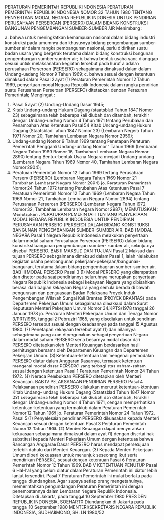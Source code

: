  PERATURAN PEMERINTAH REPUBLIK INDONESIA PERATURAN PEMERINTAH REPUBLIK INDONESIA NOMOR 32 TAHUN 1980 TENTANG PENYERTAAN MODAL NEGARA REPUBLIK INDONESIA UNTUK PENDIRIAN PERUSAHAAN PERSEROAN (PERSERO) DALAM BIDANG KONSTRUKSI BANGUNAN PENGEMBANGAN SUMBER-SUMBER AIR
Menimbang :

a. bahwa untuk meningkatkan kemampuan nasional dalam bidang industri konstruksi pada umumnya dan khususnya bidang pengembangan sumber-sumber air dalam rangka pembangunan nasional, perlu didirikan suatu badan usaha yang bergerak terutama dalam bidang konstruksi bangunan pengembangan sumber-sumber air;
b. bahwa bentuk usaha yang dianggap sesuai untuk melaksanakan kegiatan tersebut pada huruf a adalah perusahaan Perseroan (PERSERO) sebagaimana dimaksud dalam dalam Undang-undang Nomor 9 Tahun 1969;
c. bahwa sesuai dengan ketentuan dimaksud dalam Pasal 2 ayat (1) Peraturan Pemerintah Nomor 12 Tahun 1969, penyertaan modal Negara Republik Indonesia dalam rangka pendirian suatu Perusahaan Perseroan (PERSERO) ditetapkan dengan Peraturan Pemerintah;
Mengingat :

1. Pasal 5 ayat (2) Undang-Undang Dasar 1945;
2. Kitab Undang-undang Hukum Dagang (staatsblad Tahun 1847 Nomor 23) sebagaimana telah beberapa kali diubah dan ditambah, terakhir dengan Undang-undang Nomor 4 Tahun 1971 tentang Perubahan dan Penambahan Atas Ketentuan Pasal 54 Kitab Undang-undang Hukum Dagang (Staatsblad Tahun 1847 Nomor 23) (Lembaran Negera Tahun 1971 Nomor 20, Tambahan Lembaran Negara Nomor 2959);
3. Undang-undang Nomor 9 Tahun 1969 tentang Penetapan Peraturan Pemerintah Pengganti Undang-undang Nomor 1 Tahun 1969 (Lembaran Negara Tahun 1969 Nomor 16, Tambahan Lembaran Negara Nomor 2890) tentang Bentuk-bentuk Usaha Negara menjadi Undang-undang (Lembaran Negara Tahun 1969 Nomor 40, Tambahan Lembaran Negara Nomor 2904);
4. Peraturan Pemerintah Nomor 12 Tahun 1969 tentang Perusahaan Persero (PERSERO) (Lembaran Negara Tahun 1969 Nomor 21, Tambahan Lembaran Negara Nomor 2894) jo. Peraturan Pemerintah Nomor 24 Tahun 1972 tentang Perubahan Atas Ketentuan Pasal 7 Peraturan Pemerintah Nomor 12 Tahun 1969 (Lembaran Negara Tahun 1969 Nomor 21, Tambahan Lembaran Negara Nomor 2894) tentang Perusahaan Perseroan (PERSERO) (Lembaran Negara Tahun 1972 Nomor 32, Tambahan Lembaran Negara Nomor 2987);
MEMUTUSKAN :
 Menetapkan : PERATURAN PEMERINTAH TENTANG PENYERTAAN MODAL NEGARA REPUBLIK INDONESIA UNTUK PENDIRIAN PERUSAHAAN PERSERO (PERSERO) DALAM BIDANG KONSTRUKSI BANGUNAN PENGEMBANGAN SUMBER-SUMBER AIR.
BAB I MODAL NEGARA
Pasal 1
Negara Republik Indonesia melakukan penyertaan dalam modal saham Perusahaan Perseroan (PERSERO) dalam bidang konstruksi bangunan pengembangan sumber- sumber air, selanjutnya disebut PERSERO.
BAB II MAKSUD DAN TUJUAN
Pasal 2
Maksud dan tujuan PERSERO sebagaimana dimaksud dalam Pasal 1, ialah nielakukan kegiatan usaha pembangunan pekerjaan-pekerjaan/bangunan-bangunan, terutama dalam bidang pengembagnan sumber-sumber air.
BAB III MODAL PERSERO
Pasal 3
(1) Modal PERSERO yang ditempatkan dan disetor pada saat pendiriannya seluruhnya merupakan penyertaan Negara Republik Indonesia sebagai kekayaan Negara yang dipisahkan berasal dari bagian kekayaan Negara yang semula berada di bawah pengurusan dan penguasaan Badan Pelaksana Proyek Induk Pengembangan Wilayah Sungai Kali Brantas (PROYEK BRANTAS) pada Departemen Pekerjaan Umum sebagaimana dimaksud dalam Surat Keputusan Menteri Pekerjaan Umum Nomor 34/KPTS/1978 tanggal 26 Januari 1978 jo. Peraturan Menteri Pekerjaan Umum dan Tenaga Nomor 3/PRT/1965, tanggal 2 Pebruziri 1965, yang disediakan untuk pendirian PERSERO tersebut sesuai dengan keadaannya pada tanggal 15 Agustus 1980.
(2) Penetapan kekayaan tersebut ayat (1) dan nilainyya sebagaimana yang akan dipergunakan sebagai penyertaan Negara dalam modal saham PERSERO serta besarnya modal dasar dari PERSERO ditetapkan oleh Menteri Keuangan berdasarkan hasil perhitungan bersama oleh Departemen Keuangan dan Departemen Pekerjaan Umum.
(3) Ketentuan-ketentuan lain mengenai permodalan PERSERO diatur dalam Anggaran Dasarnya, termasuk ketentuan mengenai modal dasar PERSERO yang terbagi atas saham-saham sesuai dengan ketentuan Pasal 1 Peraturan Pemerintah Nomor 24 Tahun 1972.
(4) Neraca Pembukaan PERSERO ditetapkan oleh Menteri Keuangan.
BAB IV PELAKSANAAN PENDIRIAN PERSERO
Pasal 4
Pelaksanaan pendirian PERSERO dilakukan menurut ketentuan-ktontuan Kitab Undang- undang Hukum Dagang (Staatsblad Tahun 1847 Nomor 23) sebagaimana telah beberapa kali diubah dan ditambah, terakhir dengan Undang-undang Nomor 4 Tahun 1971, dengan memperhatikan ketentuan-ketentuan yang termaktub dalam Peraturan Pemerintah Nomor 12 Tahun 1969 jo. Peraturan Pemerintah Nomor 24 Tahun 1972.
Pasal 5
(1) Penyelesaian pendirian PERSERO dikuasakan kepada Menteri Keuangan sesuai dengan ketentuan Pasal 3 Peraturan Pemerintah Nomor 12 Tahun 1969.
(2) Menteri Keuangan dapat menyerahkan kekuasaan sebagaimana dimaksud dalam ayat (1) dengan disertai hak substitusi kepada Menteri Pekerjaan Umum dengan ketentuan bahwa Rancangan Anggaran Dasar PERSERO harus mendapat persetujuan terlebih dahulu dari Menteri Keuangan.
(3) Kepada Menteri Pekerjaan Umum diberi kekuasaan untuk menunjuk seseorang ikut serta mendirikan PERSERO, sesuai dengan ketentuan Pasal 6 Peraturan Pemerintah Nomor 12 Tahun 1969.
BAB V KETENTUAN PENUTUP
Pasal 6
Hal-hal yang belum diatur dalam Peraturan Pemerintah ini diatur lebih lanjut tersendiri.
Pasal 7
Peraturan Pemerintah ini mulai berlaku pada tanggal diundangkan. Agar supaya setiap orang mengetahuinya, memerintahkan pengundangan Peraturan Pemerintah ini dengan penempatannya dalam Lembaran Negara Republik Indonesia. Ditetapkan di Jakarta, pada tanggal 10 September 1980 PRESIDEN REPUBLIK INDONESIA, SOEHARTO Diundangkan di Jakarta pada tanggal 10 September 1980 MENTERI/SEKRETARIS NEGARA REPUBLIK INDONESIA, SUDHARMONO, SH. LN 1980/52